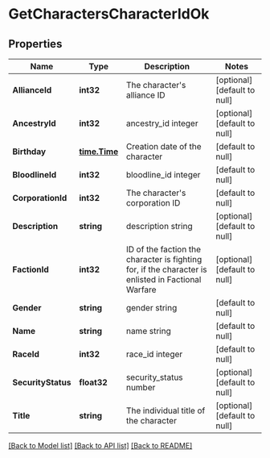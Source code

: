 # GetCharactersCharacterIdOk

## Properties
Name | Type | Description | Notes
------------ | ------------- | ------------- | -------------
**AllianceId** | **int32** | The character&#x27;s alliance ID | [optional] [default to null]
**AncestryId** | **int32** | ancestry_id integer | [optional] [default to null]
**Birthday** | [**time.Time**](time.Time.md) | Creation date of the character | [default to null]
**BloodlineId** | **int32** | bloodline_id integer | [default to null]
**CorporationId** | **int32** | The character&#x27;s corporation ID | [default to null]
**Description** | **string** | description string | [optional] [default to null]
**FactionId** | **int32** | ID of the faction the character is fighting for, if the character is enlisted in Factional Warfare | [optional] [default to null]
**Gender** | **string** | gender string | [default to null]
**Name** | **string** | name string | [default to null]
**RaceId** | **int32** | race_id integer | [default to null]
**SecurityStatus** | **float32** | security_status number | [optional] [default to null]
**Title** | **string** | The individual title of the character | [optional] [default to null]

[[Back to Model list]](../README.md#documentation-for-models) [[Back to API list]](../README.md#documentation-for-api-endpoints) [[Back to README]](../README.md)

